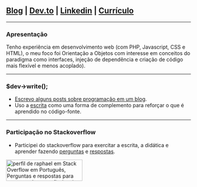 
## <a href="http://raphael-da-silva.github.io">Blog</a> |  <a href="https://dev.to/raphaeldasilva">Dev.to</a> | <a href="https://www.linkedin.com/in/raphael-da-silva2020/">Linkedin</a> | <a href="https://github.com/raphael-da-silva/curriculo/blob/master/curriculo-raphael-da-silva.md">Currículo</a>

***

### Apresentação

Tenho experiência em desenvolvimento web (com PHP, Javascript, CSS e HTML), o meu foco foi Orientação a Objetos com interesse em conceitos do paradigma como interfaces, injeção de dependência e criação de código mais flexível e menos acoplado).

***

### $dev->write();

* [Escrevo alguns posts sobre programação em um blog](http://raphael-da-silva.github.io/).
* Uso a [escrita](https://raphael-da-silva.github.io/escrita-io/) como uma forma de complemento para reforçar o que é aprendido no código-fonte.

<!--
### Status

Estou fora do mercado de trabalho. Daria para dizer que passei muito tempo desacoplado da área.
-->

***

### Participação no Stackoverflow

* Participei do stackoverflow para exercitar a escrita, a didática e aprender fazendo [perguntas](https://pt.stackoverflow.com/users/108790/raphael?tab=questions) e [respostas](https://pt.stackoverflow.com/users/108790/raphael?tab=answers).

<a href="https://pt.stackoverflow.com/users/108790/raphael"><img src="https://pt.stackoverflow.com/users/flair/108790.png?theme=dark" width="208" height="58" alt="perfil de raphael em Stack Overflow em Portugu&#234;s, Perguntas e respostas para programadores profissionais e entusiastas" title="perfil de raphael em Stack Overflow em Portugu&#234;s, Perguntas e respostas para programadores profissionais e entusiastas"></a>

<!--
![Raphael da Silva stats](https://github-readme-stats.vercel.app/api?username=raphael-da-silva&show_icons=true&theme=radical)
-->

